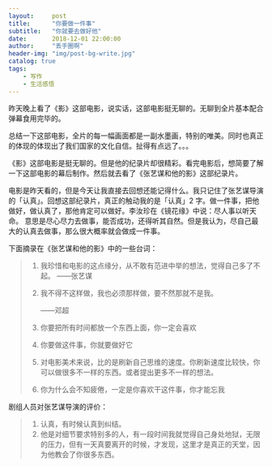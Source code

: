 ```yaml
---
layout:     post
title:      "你要做一件事"
subtitle:   "你就要去做好他"
date:       2018-12-01 22:00:00
author:     "丢手圈啊"
header-img: "img/post-bg-write.jpg"
catalog: true
tags:
    - 写作
    - 生活感悟
---
```


昨天晚上看了《影》这部电影，说实话，这部电影挺无聊的。无聊到全片基本配合弹幕食用完毕的。



总结一下这部电影，全片的每一幅画面都是一副水墨画，特别的唯美。同时也真正的体现的体现出了我们国家的文化自信。扯得有点远了。。。



《影》这部电影是挺无聊的。但是他的纪录片却很精彩。看完电影后，想简要了解一下这部电影的幕后制作。然后就去看了《张艺谋和他的影》这部纪录片。



电影是昨天看的，但是今天让我直接去回想还能记得什么。我只记住了张艺谋导演的「认真」。回想这部纪录片，真正的触动我的是「认真」2 字。做一件事，把他做好，做认真了，那他肯定可以做好。李汝珍在《镜花缘》中说：尽人事以听天命。 意思是尽心尽力去做事，能否成功，还得听其自然。但是我认为，尽自己最大的认真去做事，那么很大概率就会做成一件事。



下面摘录在《张艺谋和他的影》中的一些台词：

> 1. 我珍惜和电影的这点缘分，从不敢有范进中举的想法，觉得自己多了不起。
>    ——张艺谋
>
> 2. 我不得不这样做，我也必须那样做，要不然那就不是我。
>
>    ——邓超
>
> 3. 你要把所有时间都放一个东西上面，你一定会喜欢
> 4. 你要做这件事，你就要做好它
> 5. 对电影美术来说，比的是刷新自己思维的速度。你刷新速度比较快，你可以做很多不一样的东西。或者提出更多不一样的想法。
> 6. 你为什么会不知疲倦，一定是你喜欢干这件事，你才能忘我    

剧组人员对张艺谋导演的评价：

> 1. 认真，有时候认真到纠结。
> 2. 他是对细节要求特别多的人，有一段时间我就觉得自己身处地狱，无限的压力，但有一天真要离开的时候，才发现，这里才是真正的天堂，因为他教会了你很多东西。





